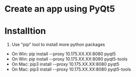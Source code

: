 # Create an app using PyQt5

# Installtion


1. Use "pip" tool to install more python packages

  * On Win: pip install --proxy 10.175.XX.XX:8080 pyqt5
  * On Win: pip install --proxy 10.175.XX.XX:8080 pyqt5-tools
  * On Mac: pip3 install --proxy 10.175.XX.XX:8080 pyqt5
  * On Mac: pip3 install --proxy 10.175.XX.XX:8080 pyqt5-tools
